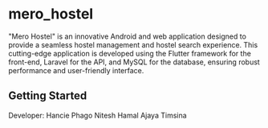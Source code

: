 # mero_hostel

"Mero Hostel" is an innovative Android and web application designed to provide a seamless hostel management and hostel search experience. This cutting-edge application is developed using the Flutter framework for the front-end, Laravel for the API, and MySQL for the database, ensuring robust performance and user-friendly interface.

## Getting Started

Developer: Hancie Phago
Nitesh Hamal
Ajaya Timsina

